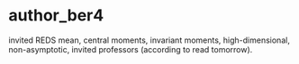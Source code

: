 # author_ber4

invited REDS mean, central moments, invariant moments, high-dimensional, non-asymptotic, invited professors (according to read tomorrow).
